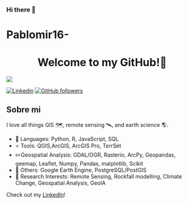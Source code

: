 ### Hi there 👋
# Pablomir16-
<div align="center">
<h1 align="center"> Welcome to my GitHub!👋</h1>
</div>
<img src="https://i.imgur.com/iDLC8Ye.jpeg">

[![Linkedin](https://img.shields.io/badge/LinkedIn-0077B5?style=for-the-badge&logo=linkedin&logoColor=white)](www.linkedin.com/in/pablo-vitali-miranda-garcía)
[![GitHub followers](https://img.shields.io/github/followers/Pablomir16)](https://github.com/Pablomir16)

## Sobre mi

I love all things GIS 🗺️, remote sensing 🛰️, and earth science 🌎.

- 🔭 Languages: Python, R, JavaScript, SQL
- ⭐ Tools: QGIS,ArcGIS, ArcGIS Pro, TerrSet
- ✏️Geospatial Analysis: GDAL/OGR, Rasterio, ArcPy, Geopandas, geemap, Leaflet, Numpy, Pandas, matplotlib, Scikit
- 📗 Others: Google Earth Engine, PostgreSQL/PostGIS
- 🌱 Research Interests: Remote Sensing, Rockfall modelling, Climate Change, Geospatial Analysis, GeoIA

Check out my [LinkedIn](www.linkedin.com/in/pablo-vitali-miranda-garcía)!
<br>

<!--
**Pablomir16/Pablomir16** is a ✨ _special_ ✨ repository because its `README.md` (this file) appears on your GitHub profile.

Here are some ideas to get you started:

- 🔭 I’m currently working on ...
- 🌱 I’m currently learning ...
- 👯 I’m looking to collaborate on ...
- 🤔 I’m looking for help with ...
- 💬 Ask me about ...
- 📫 How to reach me: ...
- 😄 Pronouns: ...
- ⚡ Fun fact: ...
-->
